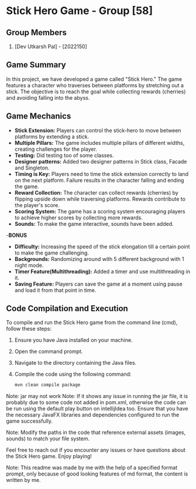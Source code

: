 # Stick Hero Game - Group [58]

## Group Members
1. [Dev Utkarsh Pal] - [2022150]

## Game Summary
In this project, we have developed a game called "Stick Hero." The game features a character who traverses between platforms by stretching out a stick. The objective is to reach the goal while collecting rewards (cherries) and avoiding falling into the abyss.

## Game Mechanics
- **Stick Extension:** Players can control the stick-hero to move between platforms by extending a stick.
- **Multiple Pillars:** The game includes multiple pillars of different widths, creating challenges for the player.
- **Testing:** Did testing too of some classes.
- **Designer patterns:** Added two designer patterns in Stick class, Facade and Singleton. 
- **Timing is Key:** Players need to time the stick extension correctly to land on the next platform. Failure results in the character falling and ending the game.
- **Reward Collection:** The character can collect rewards (cherries) by flipping upside down while traversing platforms. Rewards contribute to the player's score.
- **Scoring System:** The game has a scoring system encouraging players to achieve higher scores by collecting more rewards.
- **Sounds:** To make the game interactive, sounds have been added.


-**BONUS**
- **Difficulty:** Increasing the speed of the stick elongation till a certain point to make the game challenging.
- **Backgrounds:** Randomizing around with 5 different background with 1 night mode.
- **Timer Feature(Multithreading):** Added a timer and use multithreading in it.
- **Saving Feature:** Players can save the game at a moment using pause and load it from that point in time.
## Code Compilation and Execution
To compile and run the Stick Hero game from the command line (cmd), follow these steps:

1. Ensure you have Java installed on your machine.
2. Open the command prompt.
3. Navigate to the directory containing the Java files.
4. Compile the code using the following command:

   ```bash
   mvn clean compile package
   ```
   
Note: jar may not work
Note: If it shows any issue in running the jar file, it is probably due to some code not added in pom.xml, otherwise the code can be run using the default play button on intellijIdea too.
Ensure that you have the necessary JavaFX libraries and dependencies configured to run the game successfully.

Note: Modify the paths in the code that reference external assets (images, sounds) to match your file system.

Feel free to reach out if you encounter any issues or have questions about the Stick Hero game. Enjoy playing!

Note: This readme was made by me with the help of a specified format prompt, only because of good looking features of md format, the content is written by me.